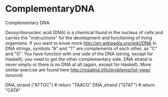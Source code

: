 # ComplementaryDNA
Complementary DNA

Deoxyribonucleic acid (DNA) is a chemical found in the nucleus of cells and carries the "instructions" for the development and functioning of living organisms.
If you want to know more http://en.wikipedia.org/wiki/DNA
In DNA strings, symbols "A" and "T" are complements of each other, as "C" and "G". You have function with one side of the DNA (string, except for Haskell); you need to get the other complementary side. DNA strand is never empty or there is no DNA at all (again, except for Haskell).
More similar exercise are found here http://rosalind.info/problems/list-view/ (source)

DNA_strand ("ATTGC") # return "TAACG"
DNA_strand ("GTAT") # return "CATA"